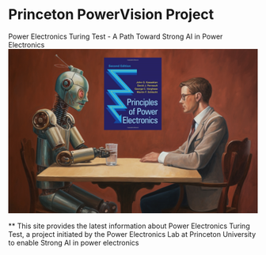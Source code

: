 # Princeton PowerVision Project
Power Electronics Turing Test - A Path Toward Strong AI in Power Electronics
<img src="image/turing.png" width="600">

** This site provides the latest information about Power Electronics Turing Test, a project initiated by the Power Electronics Lab at Princeton University to enable Strong AI in power electronics

